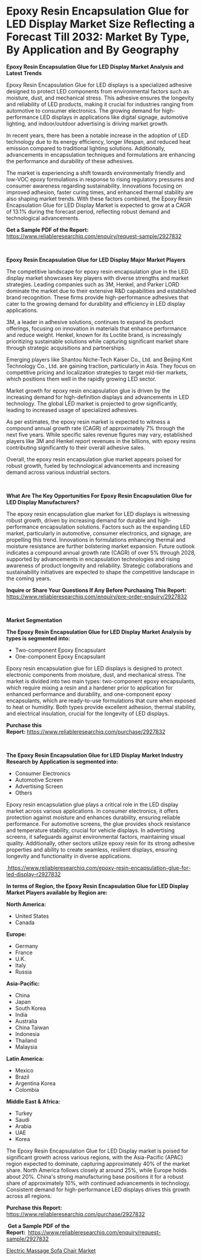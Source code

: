 <p><h1>Epoxy Resin Encapsulation Glue for LED Display Market Size Reflecting a Forecast Till 2032: Market By Type, By Application and By Geography</h1></p><p><strong>Epoxy Resin Encapsulation Glue for LED Display Market Analysis and Latest Trends</strong></p>
<p><p>Epoxy Resin Encapsulation Glue for LED displays is a specialized adhesive designed to protect LED components from environmental factors such as moisture, dust, and mechanical stress. This adhesive ensures the longevity and reliability of LED products, making it crucial for industries ranging from automotive to consumer electronics. The growing demand for high-performance LED displays in applications like digital signage, automotive lighting, and indoor/outdoor advertising is driving market growth.</p><p>In recent years, there has been a notable increase in the adoption of LED technology due to its energy efficiency, longer lifespan, and reduced heat emission compared to traditional lighting solutions. Additionally, advancements in encapsulation techniques and formulations are enhancing the performance and durability of these adhesives. </p><p>The market is experiencing a shift towards environmentally friendly and low-VOC epoxy formulations in response to rising regulatory pressures and consumer awareness regarding sustainability. Innovations focusing on improved adhesion, faster curing times, and enhanced thermal stability are also shaping market trends. With these factors combined, the Epoxy Resin Encapsulation Glue for LED Display Market is expected to grow at a CAGR of 13.1% during the forecast period, reflecting robust demand and technological advancements.</p></p>
<p><strong>Get a Sample PDF of the Report:&nbsp;</strong> <a href="https://www.reliableresearchiq.com/enquiry/request-sample/2927832?utm_campaign=2336&utm_medium=2&utm_source=Github&utm_content=ia&utm_term=12032025&utm_id=epoxy-resin-encapsulation-glue-for-led-display">https://www.reliableresearchiq.com/enquiry/request-sample/2927832</a></p>
<p>&nbsp;</p>
<p><strong>Epoxy Resin Encapsulation Glue for LED Display Major Market Players</strong></p>
<p><p>The competitive landscape for epoxy resin encapsulation glue in the LED display market showcases key players with diverse strengths and market strategies. Leading companies such as 3M, Henkel, and Parker LORD dominate the market due to their extensive R&D capabilities and established brand recognition. These firms provide high-performance adhesives that cater to the growing demand for durability and efficiency in LED display applications.</p><p>3M, a leader in adhesive solutions, continues to expand its product offerings, focusing on innovation in materials that enhance performance and reduce weight. Henkel, known for its Loctite brand, is increasingly prioritizing sustainable solutions while capturing significant market share through strategic acquisitions and partnerships.</p><p>Emerging players like Shantou Niche-Tech Kaiser Co., Ltd. and Beijing Kmt Technology Co., Ltd. are gaining traction, particularly in Asia. They focus on competitive pricing and localization strategies to target mid-tier markets, which positions them well in the rapidly growing LED sector.</p><p>Market growth for epoxy resin encapsulation glue is driven by the increasing demand for high-definition displays and advancements in LED technology. The global LED market is projected to grow significantly, leading to increased usage of specialized adhesives. </p><p>As per estimates, the epoxy resin market is expected to witness a compound annual growth rate (CAGR) of approximately 7% through the next five years. While specific sales revenue figures may vary, established players like 3M and Henkel report revenues in the billions, with epoxy resins contributing significantly to their overall adhesive sales.</p><p>Overall, the epoxy resin encapsulation glue market appears poised for robust growth, fueled by technological advancements and increasing demand across various industrial sectors.</p></p>
<p>&nbsp;</p>
<p><strong>What Are The Key Opportunities For Epoxy Resin Encapsulation Glue for LED Display Manufacturers?</strong></p>
<p><p>The epoxy resin encapsulation glue market for LED displays is witnessing robust growth, driven by increasing demand for durable and high-performance encapsulation solutions. Factors such as the expanding LED market, particularly in automotive, consumer electronics, and signage, are propelling this trend. Innovations in formulations enhancing thermal and moisture resistance are further bolstering market expansion. Future outlook indicates a compound annual growth rate (CAGR) of over 5% through 2028, supported by advancements in encapsulation technologies and rising awareness of product longevity and reliability. Strategic collaborations and sustainability initiatives are expected to shape the competitive landscape in the coming years.</p></p>
<p><strong>Inquire or Share Your Questions If Any Before Purchasing This Report:</strong> <a href="https://www.reliableresearchiq.com/enquiry/pre-order-enquiry/2927832?utm_campaign=2336&utm_medium=2&utm_source=Github&utm_content=ia&utm_term=12032025&utm_id=epoxy-resin-encapsulation-glue-for-led-display">https://www.reliableresearchiq.com/enquiry/pre-order-enquiry/2927832</a></p>
<p>&nbsp;</p>
<p><strong>Market Segmentation</strong></p>
<p><strong>The Epoxy Resin Encapsulation Glue for LED Display Market Analysis by types is segmented into:</strong></p>
<p><ul><li>Two-component Epoxy Encapsulant</li><li>One-component Epoxy Encapsulant</li></ul></p>
<p><p>Epoxy resin encapsulation glue for LED displays is designed to protect electronic components from moisture, dust, and mechanical stress. The market is divided into two main types: two-component epoxy encapsulants, which require mixing a resin and a hardener prior to application for enhanced performance and durability, and one-component epoxy encapsulants, which are ready-to-use formulations that cure when exposed to heat or humidity. Both types provide excellent adhesion, thermal stability, and electrical insulation, crucial for the longevity of LED displays.</p></p>
<p><strong>Purchase this Report:&nbsp;</strong><a href="https://www.reliableresearchiq.com/purchase/2927832?utm_campaign=2336&utm_medium=2&utm_source=Github&utm_content=ia&utm_term=12032025&utm_id=epoxy-resin-encapsulation-glue-for-led-display">https://www.reliableresearchiq.com/purchase/2927832</a></p>
<p>&nbsp;</p>
<p><strong>The Epoxy Resin Encapsulation Glue for LED Display Market Industry Research by Application is segmented into:</strong></p>
<p><ul><li>Consumer Electronics</li><li>Automotive Screen</li><li>Advertising Screen</li><li>Others</li></ul></p>
<p><p>Epoxy resin encapsulation glue plays a critical role in the LED display market across various applications. In consumer electronics, it offers protection against moisture and enhances durability, ensuring reliable performance. For automotive screens, the glue provides shock resistance and temperature stability, crucial for vehicle displays. In advertising screens, it safeguards against environmental factors, maintaining visual quality. Additionally, other sectors utilize epoxy resin for its strong adhesive properties and ability to create seamless, resilient displays, ensuring longevity and functionality in diverse applications.</p></p>
<p><a href="https://www.reliableresearchiq.com/epoxy-resin-encapsulation-glue-for-led-display-r2927832?utm_campaign=2336&utm_medium=2&utm_source=Github&utm_content=ia&utm_term=12032025&utm_id=epoxy-resin-encapsulation-glue-for-led-display">&nbsp;https://www.reliableresearchiq.com/epoxy-resin-encapsulation-glue-for-led-display-r2927832</a></p>
<p><strong>In terms of Region, the Epoxy Resin Encapsulation Glue for LED Display Market Players available by Region are:</strong></p>
<p>
    <p> <strong> North America: </strong>
        <ul>
            <li>United States</li>
            <li>Canada</li>
        </ul>
        </p> 
    <p> <strong> Europe: </strong>
        <ul>
            <li>Germany</li>
            <li>France</li>
            <li>U.K.</li>
            <li>Italy</li>
            <li>Russia</li>
        </ul>
        </p> 
    <p> <strong> Asia-Pacific: </strong>
        <ul>
            <li>China</li>
            <li>Japan</li>
            <li>South Korea</li>
            <li>India</li>
            <li>Australia</li>
            <li>China Taiwan</li>
            <li>Indonesia</li>
            <li>Thailand</li>
            <li>Malaysia</li>
        </ul>
        </p> 
    <p> <strong> Latin America: </strong>
        <ul>
            <li>Mexico</li>
            <li>Brazil</li>
            <li>Argentina Korea</li>
            <li>Colombia</li>
        </ul>
        </p> 
    <p> <strong> Middle East & Africa: </strong>
        <ul>
            <li>Turkey</li>
            <li>Saudi</li>
            <li>Arabia</li>
            <li>UAE</li>
            <li>Korea</li>
        </ul>
    </p>
    </p>
<p><p>The Epoxy Resin Encapsulation Glue for LED Display market is poised for significant growth across various regions, with the Asia-Pacific (APAC) region expected to dominate, capturing approximately 40% of the market share. North America follows closely at around 25%, while Europe holds about 20%. China's strong manufacturing base positions it for a robust share of approximately 10%, with continued advancements in technology. Consistent demand for high-performance LED displays drives this growth across all regions.</p></p>
<p><strong>Purchase this Report: </strong><a href="https://www.reliableresearchiq.com/purchase/2927832?utm_campaign=2336&utm_medium=2&utm_source=Github&utm_content=ia&utm_term=12032025&utm_id=epoxy-resin-encapsulation-glue-for-led-display">https://www.reliableresearchiq.com/purchase/2927832</a></p>
<p>&nbsp;<strong>Get a Sample PDF of the Report:&nbsp;&nbsp;</strong><a href="https://www.reliableresearchiq.com/enquiry/request-sample/2927832?utm_campaign=2336&utm_medium=2&utm_source=Github&utm_content=ia&utm_term=12032025&utm_id=epoxy-resin-encapsulation-glue-for-led-display">https://www.reliableresearchiq.com/enquiry/request-sample/2927832</a></p>
<p><strong></strong></p>
<p><p><a href="https://github.com/klindsey95/Market-Research-Report-List-1/blob/main/electric-massage-sofa-chair-market.md?utm_campaign=2336&utm_medium=2&utm_source=Github&utm_content=ia&utm_term=12032025&utm_id=epoxy-resin-encapsulation-glue-for-led-display">Electric Massage Sofa Chair Market</a></p></p>